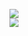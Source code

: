 [![](https://img.shields.io/badge/Made%20With-Github%20Spray-lightgrey.svg?style=for-the-badge&logo=github)](https://github.com/Annihil/github-spray#26651)  
[![](https://i.imgur.com/2DrTn0Z.gif)](https://github.com/Annihil/github-spray)